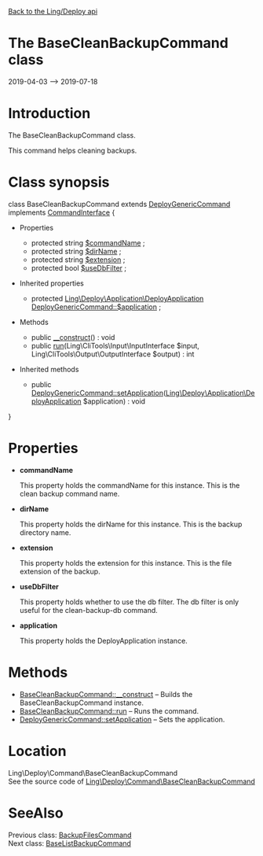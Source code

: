 [Back to the Ling/Deploy api](https://github.com/lingtalfi/Deploy/blob/master/doc/api/Ling/Deploy.md)



The BaseCleanBackupCommand class
================
2019-04-03 --> 2019-07-18






Introduction
============

The BaseCleanBackupCommand class.

This command helps cleaning backups.



Class synopsis
==============


class <span class="pl-k">BaseCleanBackupCommand</span> extends [DeployGenericCommand](https://github.com/lingtalfi/Deploy/blob/master/doc/api/Ling/Deploy/Command/DeployGenericCommand.md) implements [CommandInterface](https://github.com/lingtalfi/CliTools/blob/master/doc/api/Ling/CliTools/Command/CommandInterface.md) {

- Properties
    - protected string [$commandName](#property-commandName) ;
    - protected string [$dirName](#property-dirName) ;
    - protected string [$extension](#property-extension) ;
    - protected bool [$useDbFilter](#property-useDbFilter) ;

- Inherited properties
    - protected [Ling\Deploy\Application\DeployApplication](https://github.com/lingtalfi/Deploy/blob/master/doc/api/Ling/Deploy/Application/DeployApplication.md) [DeployGenericCommand::$application](#property-application) ;

- Methods
    - public [__construct](https://github.com/lingtalfi/Deploy/blob/master/doc/api/Ling/Deploy/Command/BaseCleanBackupCommand/__construct.md)() : void
    - public [run](https://github.com/lingtalfi/Deploy/blob/master/doc/api/Ling/Deploy/Command/BaseCleanBackupCommand/run.md)(Ling\CliTools\Input\InputInterface $input, Ling\CliTools\Output\OutputInterface $output) : int

- Inherited methods
    - public [DeployGenericCommand::setApplication](https://github.com/lingtalfi/Deploy/blob/master/doc/api/Ling/Deploy/Command/DeployGenericCommand/setApplication.md)([Ling\Deploy\Application\DeployApplication](https://github.com/lingtalfi/Deploy/blob/master/doc/api/Ling/Deploy/Application/DeployApplication.md) $application) : void

}




Properties
=============

- <span id="property-commandName"><b>commandName</b></span>

    This property holds the commandName for this instance.
    This is the clean backup command name.
    
    

- <span id="property-dirName"><b>dirName</b></span>

    This property holds the dirName for this instance.
    This is the backup directory name.
    
    

- <span id="property-extension"><b>extension</b></span>

    This property holds the extension for this instance.
    This is the file extension of the backup.
    
    

- <span id="property-useDbFilter"><b>useDbFilter</b></span>

    This property holds whether to use the db filter.
    The db filter is only useful for the clean-backup-db command.
    
    

- <span id="property-application"><b>application</b></span>

    This property holds the DeployApplication instance.
    
    



Methods
==============

- [BaseCleanBackupCommand::__construct](https://github.com/lingtalfi/Deploy/blob/master/doc/api/Ling/Deploy/Command/BaseCleanBackupCommand/__construct.md) &ndash; Builds the BaseCleanBackupCommand instance.
- [BaseCleanBackupCommand::run](https://github.com/lingtalfi/Deploy/blob/master/doc/api/Ling/Deploy/Command/BaseCleanBackupCommand/run.md) &ndash; Runs the command.
- [DeployGenericCommand::setApplication](https://github.com/lingtalfi/Deploy/blob/master/doc/api/Ling/Deploy/Command/DeployGenericCommand/setApplication.md) &ndash; Sets the application.





Location
=============
Ling\Deploy\Command\BaseCleanBackupCommand<br>
See the source code of [Ling\Deploy\Command\BaseCleanBackupCommand](https://github.com/lingtalfi/Deploy/blob/master/Command/BaseCleanBackupCommand.php)



SeeAlso
==============
Previous class: [BackupFilesCommand](https://github.com/lingtalfi/Deploy/blob/master/doc/api/Ling/Deploy/Command/BackupFilesCommand.md)<br>Next class: [BaseListBackupCommand](https://github.com/lingtalfi/Deploy/blob/master/doc/api/Ling/Deploy/Command/BaseListBackupCommand.md)<br>
